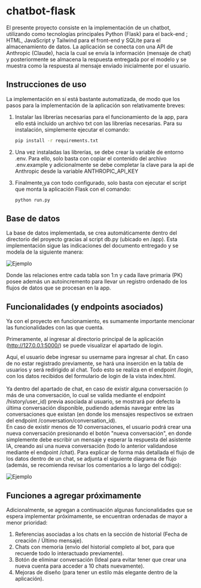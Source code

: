 # chatbot-flask
El presente proyecto consiste en la implementación de un chatbot, utilizando como tecnologías principales Python (Flask) para el back-end ; HTML, JavaScript y Tailwind para el front-end y SQLite para el almacenamiento de datos. La aplicación se conecta con una API de Anthropic (Claude), hacia la cual se envía la información (mensaje de chat) y posteriormente se almacena la respuesta entregada por el modelo y se muestra como la respuesta al mensaje enviado inicialmente por el usuario.

## Instrucciones de uso
La implementación en sí está bastante automatizada, de modo que los pasos para la implementación de la aplicación son relativamente breves:

1. Instalar las librerías necesarias para el funcionamiento de la app, para ello está incluido un archivo txt con las librerías necesarias. Para su instalación, simplemente ejecutar el comando:
   ```bash
   pip install -r requirements.txt
   
2. Una vez instaladas las librerías, se debe crear la variable de entorno .env. Para ello, solo basta con copiar el contenido del archivo .env.example y adicionalmente se debe completar la clave para la api de Anthropic desde la variable ANTHROPIC_API_KEY

3. Finalmente,ya con todo configurado, solo basta con ejecutar el script que monta la aplicación Flask con el comando:
   ```bash
   python run.py

## Base de datos
La base de datos implementada, se crea automáticamente dentro del directorio del proyecto gracias al script db.py (ubicado en /app). Esta implementación sigue las indicaciones del documento entregado y se modela de la siguiente manera:

![Ejemplo](https://i.gyazo.com/d2aecc05f82c457bdba280039bd315a3.png)

Donde las relaciones entre cada tabla son 1:n  y cada llave primaria (PK) posee además un autoincremento para llevar un registro ordenado de los flujos de datos que se procesan en la app.

## Funcionalidades (y endpoints asociados)
Ya con el proyecto en funcionamiento, es sumamente importante mencionar las funcionalidades con las que cuenta.<br>

Primeramente, al ingresar al directorio principal de la aplicación (http://127.0.0.1:5000/) se puede visualizar el apartado de login.<br>

Aquí, el usuario debe ingresar su username para ingresar al chat. En caso de no estar registrado previamente, se hará una inserción en la tabla de usuarios y será redirigido al chat. Todo esto se realiza en el endpoint /login, con los datos recibidos del formulario de login de la vista index.html.
<br><br>
Ya dentro del apartado de chat, en caso de existir alguna conversación (o más de una conversación, lo cual se valida mediante el endpoint /history/user_id) previa asociada al usuario, se mostrará por defecto la última conversación disponible, pudiendo además navegar entre las conversaciones que existan (en donde los mensajes respectivos se extraen del endpoint /conversation/conversation_id). <br>
En caso de existir menos de 10 conversaciones, el usuario podrá crear una nueva conversación presionando el botón "nueva conversación", en donde simplemente debe escribir un mensaje y esperar la respuesta del asistente IA, creando así una nueva conversación (todo lo anterior validandose mediante el endpoint /chat). Para explicar de forma más detallada el flujo de los datos dentro de un chat, se adjunta el siguiente diagrama de flujo (además, se recomienda revisar los comentarios a lo largo del código):

![Ejemplo](https://i.gyazo.com/a44b822e6b96c53b7fa62880576e9041.png)

## Funciones a agregar próximamente
Adicionalmente, se agregan a continuación algunas funcionalidades que se espera implementar próximamente, se encuentran ordenadas de mayor a menor prioridad:

1. Referencias asociadas a los chats en la sección de historial (Fecha de creación / Último mensaje).
2. Chats con memoria (envío del historial completo al bot, para que recuerde todo lo interactuado previamente).
3. Botón de eliminar conversación (Ideal para evitar tener que crear una nueva cuenta para acceder a 10 chats nuevamente).
4. Mejoras de diseño (para tener un estilo más elegante dentro de la aplicación).
